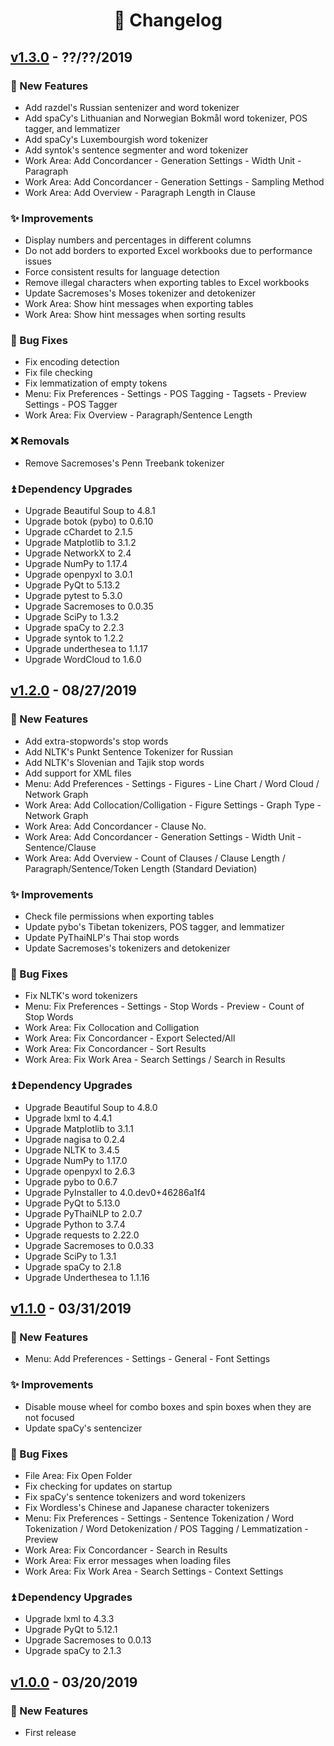 <!--
# Wordless: Changelog
#
# Copyright (C) 2018-2019  Ye Lei (叶磊))
#
# This source file is licensed under GNU GPLv3.
# For details, see: https://github.com/BLKSerene/Wordless/blob/master/LICENSE.txt
#
# All other rights reserved.
-->

<div align="center"><h1>📄 Changelog</h1></div>

## [v1.3.0](https://github.com/BLKSerene/Wordless/releases/tag/v1.3.0) - ??/??/2019

### 🎉 New Features
- Add razdel's Russian sentenizer and word tokenizer
- Add spaCy's Lithuanian and Norwegian Bokmål word tokenizer, POS tagger, and lemmatizer
- Add spaCy's Luxembourgish word tokenizer
- Add syntok's sentence segmenter and word tokenizer
- Work Area: Add Concordancer - Generation Settings - Width Unit - Paragraph
- Work Area: Add Concordancer - Generation Settings - Sampling Method
- Work Area: Add Overview - Paragraph Length in Clause

### ✨ Improvements
- Display numbers and percentages in different columns
- Do not add borders to exported Excel workbooks due to performance issues
- Force consistent results for language detection
- Remove illegal characters when exporting tables to Excel workbooks
- Update Sacremoses's Moses tokenizer and detokenizer
- Work Area: Show hint messages when exporting tables
- Work Area: Show hint messages when sorting results

### 📌 Bug Fixes
- Fix encoding detection
- Fix file checking
- Fix lemmatization of empty tokens
- Menu: Fix Preferences - Settings - POS Tagging - Tagsets - Preview Settings - POS Tagger
- Work Area: Fix Overview - Paragraph/Sentence Length

### ❌ Removals
- Remove Sacremoses's Penn Treebank tokenizer

### ⏫ Dependency Upgrades
- Upgrade Beautiful Soup to 4.8.1
- Upgrade botok (pybo) to 0.6.10
- Upgrade cChardet to 2.1.5
- Upgrade Matplotlib to 3.1.2
- Upgrade NetworkX to 2.4
- Upgrade NumPy to 1.17.4
- Upgrade openpyxl to 3.0.1
- Upgrade PyQt to 5.13.2
- Upgrade pytest to 5.3.0
- Upgrade Sacremoses to 0.0.35
- Upgrade SciPy to 1.3.2
- Upgrade spaCy to 2.2.3
- Upgrade syntok to 1.2.2
- Upgrade underthesea to 1.1.17
- Upgrade WordCloud to 1.6.0

## [v1.2.0](https://github.com/BLKSerene/Wordless/releases/tag/v1.2.0) - 08/27/2019

### 🎉 New Features
- Add extra-stopwords's stop words
- Add NLTK's Punkt Sentence Tokenizer for Russian
- Add NLTK's Slovenian and Tajik stop words
- Add support for XML files
- Menu: Add Preferences - Settings - Figures - Line Chart / Word Cloud / Network Graph
- Work Area: Add Collocation/Colligation - Figure Settings - Graph Type - Network Graph
- Work Area: Add Concordancer - Clause No.
- Work Area: Add Concordancer - Generation Settings - Width Unit - Sentence/Clause
- Work Area: Add Overview - Count of Clauses / Clause Length / Paragraph/Sentence/Token Length (Standard Deviation)

### ✨ Improvements
- Check file permissions when exporting tables
- Update pybo's Tibetan tokenizers, POS tagger, and lemmatizer
- Update PyThaiNLP's Thai stop words
- Update Sacremoses's tokenizers and detokenizer

### 📌 Bug Fixes
- Fix NLTK's word tokenizers
- Menu: Fix Preferences - Settings - Stop Words - Preview - Count of Stop Words
- Work Area: Fix Collocation and Colligation
- Work Area: Fix Concordancer - Export Selected/All
- Work Area: Fix Concordancer - Sort Results
- Work Area: Fix Work Area - Search Settings / Search in Results

### ⏫ Dependency Upgrades
- Upgrade Beautiful Soup to 4.8.0
- Upgrade lxml to 4.4.1
- Upgrade Matplotlib to 3.1.1
- Upgrade nagisa to 0.2.4
- Upgrade NLTK to 3.4.5
- Upgrade NumPy to 1.17.0
- Upgrade openpyxl to 2.6.3
- Upgrade pybo to 0.6.7
- Upgrade PyInstaller to 4.0.dev0+46286a1f4
- Upgrade PyQt to 5.13.0
- Upgrade PyThaiNLP to 2.0.7
- Upgrade Python to 3.7.4
- Upgrade requests to 2.22.0
- Upgrade Sacremoses to 0.0.33
- Upgrade SciPy to 1.3.1
- Upgrade spaCy to 2.1.8
- Upgrade Underthesea to 1.1.16

## [v1.1.0](https://github.com/BLKSerene/Wordless/releases/tag/v1.1.0) - 03/31/2019

### 🎉 New Features
- Menu: Add Preferences - Settings - General - Font Settings

### ✨ Improvements
- Disable mouse wheel for combo boxes and spin boxes when they are not focused
- Update spaCy's sentencizer

### 📌 Bug Fixes
- File Area: Fix Open Folder
- Fix checking for updates on startup
- Fix spaCy's sentence tokenizers and word tokenizers
- Fix Wordless's Chinese and Japanese character tokenizers
- Menu: Fix Preferences - Settings - Sentence Tokenization / Word Tokenization / Word Detokenization / POS Tagging / Lemmatization - Preview
- Work Area: Fix Concordancer - Search in Results
- Work Area: Fix error messages when loading files
- Work Area: Fix Work Area - Search Settings - Context Settings

### ⏫ Dependency Upgrades
- Upgrade lxml to 4.3.3
- Upgrade PyQt to 5.12.1
- Upgrade Sacremoses to 0.0.13
- Upgrade spaCy to 2.1.3

## [v1.0.0](https://github.com/BLKSerene/Wordless/releases/tag/v1.0.0) - 03/20/2019

### 🎉 New Features
- First release
